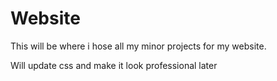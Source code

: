 # Website

This will be where i hose all my minor projects for my website.

Will update css and make it look professional later
